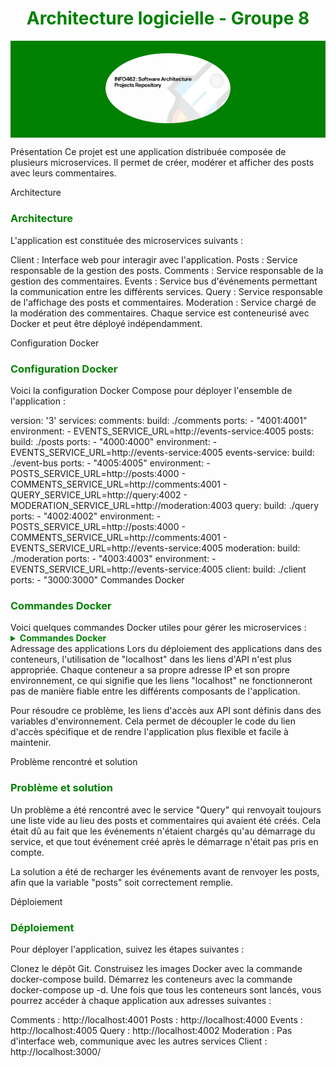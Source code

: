 <h1 align="center" style="color: green; font-weight: bold;">Architecture logicielle - Groupe 8</h1> <p align="center" style="background-color: green; padding: 20px;"> <img src="images/logo.png" alt="Logo" width="200" style="border-radius: 50%;"> </p>
Présentation
Ce projet est une application distribuée composée de plusieurs microservices. Il permet de créer, modérer et afficher des posts avec leurs commentaires.

Architecture
<h3 style="color: green; font-weight: bold;">Architecture</h3>
L'application est constituée des microservices suivants :

Client : Interface web pour interagir avec l'application.
Posts : Service responsable de la gestion des posts.
Comments : Service responsable de la gestion des commentaires.
Events : Service bus d'événements permettant la communication entre les différents services.
Query : Service responsable de l'affichage des posts et commentaires.
Moderation : Service chargé de la modération des commentaires.
Chaque service est conteneurisé avec Docker et peut être déployé indépendamment.

Configuration Docker
<h3 style="color: green; font-weight: bold;">Configuration Docker</h3>
Voici la configuration Docker Compose pour déployer l'ensemble de l'application :


version: '3'
services:
  comments:
    build: ./comments
    ports:
      - "4001:4001"
    environment:
      - EVENTS_SERVICE_URL=http://events-service:4005
  posts:
    build: ./posts
    ports:
      - "4000:4000"
    environment:
      - EVENTS_SERVICE_URL=http://events-service:4005
  events-service:
    build: ./event-bus
    ports:
      - "4005:4005"
    environment:
      - POSTS_SERVICE_URL=http://posts:4000
      - COMMENTS_SERVICE_URL=http://comments:4001
      - QUERY_SERVICE_URL=http://query:4002
      - MODERATION_SERVICE_URL=http://moderation:4003
  query:
    build: ./query
    ports:
      - "4002:4002"
    environment:
      - POSTS_SERVICE_URL=http://posts:4000
      - COMMENTS_SERVICE_URL=http://comments:4001
      - EVENTS_SERVICE_URL=http://events-service:4005
  moderation:
    build: ./moderation
    ports:
      - "4003:4003"
    environment:
      - EVENTS_SERVICE_URL=http://events-service:4005
  client:
    build: ./client
    ports:
      - "3000:3000"
Commandes Docker
<h3 style="color: green; font-weight: bold;">Commandes Docker</h3>
Voici quelques commandes Docker utiles pour gérer les microservices :

<details> <summary style="color: green; font-weight: bold;">Commandes Docker</summary>
Lancer un seul service (par exemple, posts) :


docker-compose start posts
Arrêter un service sans arrêter les autres :


docker-compose stop posts
Relancer une nouvelle version sans arrêter les conteneurs en cours d'exécution :


docker-compose up -d --force-recreate
Arrêter tous les conteneurs :

docker-compose down
</details>
Adressage des applications
Lors du déploiement des applications dans des conteneurs, l'utilisation de "localhost" dans les liens d'API n'est plus appropriée. Chaque conteneur a sa propre adresse IP et son propre environnement, ce qui signifie que les liens "localhost" ne fonctionneront pas de manière fiable entre les différents composants de l'application.

Pour résoudre ce problème, les liens d'accès aux API sont définis dans des variables d'environnement. Cela permet de découpler le code du lien d'accès spécifique et de rendre l'application plus flexible et facile à maintenir.

Problème rencontré et solution
<h3 style="color: green; font-weight: bold;">Problème et solution</h3>
Un problème a été rencontré avec le service "Query" qui renvoyait toujours une liste vide au lieu des posts et commentaires qui avaient été créés. Cela était dû au fait que les événements n'étaient chargés qu'au démarrage du service, et que tout événement créé après le démarrage n'était pas pris en compte.

La solution a été de recharger les événements avant de renvoyer les posts, afin que la variable "posts" soit correctement remplie.

Déploiement
<h3 style="color: green; font-weight: bold;">Déploiement</h3>
Pour déployer l'application, suivez les étapes suivantes :

Clonez le dépôt Git.
Construisez les images Docker avec la commande docker-compose build.
Démarrez les conteneurs avec la commande docker-compose up -d.
Une fois que tous les conteneurs sont lancés, vous pourrez accéder à chaque application aux adresses suivantes :

Comments : http://localhost:4001
Posts : http://localhost:4000
Events : http://localhost:4005
Query : http://localhost:4002
Moderation : Pas d'interface web, communique avec les autres services
Client : http://localhost:3000/